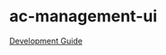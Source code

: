 # ac-management-ui

<!-- TODO: describe the product -->

[Development Guide](./docs/DevelopmentGuide.md)